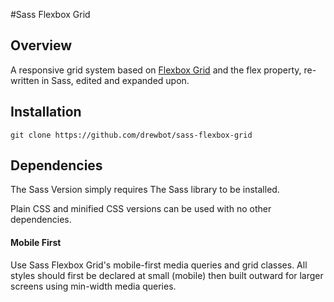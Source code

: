 #Sass Flexbox Grid
## Overview
A responsive grid system based on [Flexbox Grid](http://flexboxgrid.com/ "flexbox-grid") and the flex property, re-written in Sass, edited and expanded upon.

## Installation
```
git clone https://github.com/drewbot/sass-flexbox-grid
```

## Dependencies
The Sass Version simply requires The Sass library to be installed.

Plain CSS and minified CSS versions can be used with no other dependencies.

#### Mobile First

Use Sass Flexbox Grid's mobile-first media queries and grid classes. All styles should first be declared at small (mobile) then built outward for larger screens using min-width media queries.
